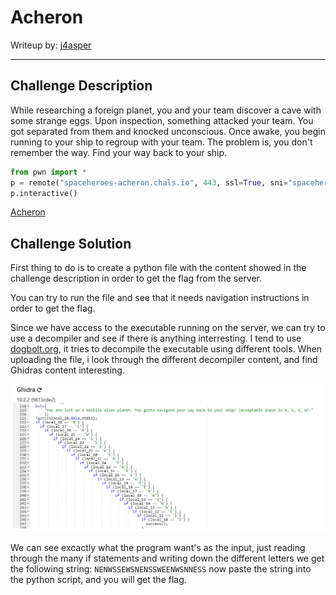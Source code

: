 # Acheron

Writeup by: [j4asper](https://github.com/j4asper)

---

## Challenge Description

While researching a foreign planet, you and your team discover a cave with some strange eggs. Upon inspection, something attacked your team. You got separated from them and knocked unconscious. Once awake, you begin running to your ship to regroup with your team. The problem is, you don't remember the way. Find your way back to your ship.

```py
from pwn import *
p = remote("spaceheroes-acheron.chals.io", 443, ssl=True, sni="spaceheroes-acheron.chals.io")
p.interactive()
```

[Acheron](./files/Acheron)

## Challenge Solution

First thing to do is to create a python file with the content showed in the challenge description in order to get the flag from the server.

You can try to run the file and see that it needs navigation instructions in order to get the flag.

Since we have access to the executable running on the server, we can try to use a decompiler and see if there is anything interresting. I tend to use [dogbolt.org](https://dogbolt.org/), it tries to decompile the executable using different tools. When uploading the file, i look through the different decompiler content, and find Ghidras content interesting.

![Image 1](./files/image1.PNG)

We can see excactly what the program want's as the input, just reading through the many if statements and writing down the different letters we get the following string: `NENWSSEWSNENSSWEENWSNNESS` now paste the string into the python script, and you will get the flag.
